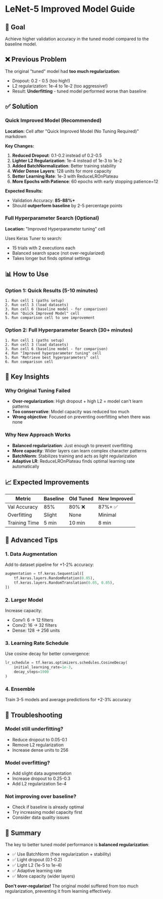 # LeNet-5 Improved Model Guide

## 🎯 Goal
Achieve higher validation accuracy in the tuned model compared to the baseline model.

## ❌ Previous Problem
The original "tuned" model had **too much regularization**:
- Dropout: 0.2 - 0.5 (too high!)
- L2 regularization: 1e-4 to 1e-2 (too aggressive!)
- Result: **Underfitting** - tuned model performed worse than baseline

## ✅ Solution

### Quick Improved Model (Recommended)
**Location:** Cell after "Quick Improved Model (No Tuning Required)" markdown

**Key Changes:**
1. **Reduced Dropout**: 0.1-0.2 instead of 0.2-0.5
2. **Lighter L2 Regularization**: 1e-4 instead of 1e-3 to 1e-2
3. **Added BatchNormalization**: Better training stability
4. **Wider Dense Layers**: 128 units for more capacity
5. **Better Learning Rate**: 1e-3 with ReduceLROnPlateau
6. **More Epochs with Patience**: 60 epochs with early stopping patience=12

**Expected Results:**
- Validation Accuracy: **85-88%+**
- Should **outperform baseline** by 2-5 percentage points

### Full Hyperparameter Search (Optional)
**Location:** "Improved Hyperparameter tuning" cell

Uses Keras Tuner to search:
- 15 trials with 2 executions each
- Balanced search space (not over-regularized)
- Takes longer but finds optimal settings

## 📊 How to Use

### Option 1: Quick Results (5-10 minutes)
```
1. Run cell 1 (paths setup)
2. Run cell 3 (load datasets)  
3. Run cell 6 (baseline model - for comparison)
4. Run "Quick Improved Model" cell
5. Run comparison cell to see improvement
```

### Option 2: Full Hyperparameter Search (30+ minutes)
```
1. Run cell 1 (paths setup)
2. Run cell 3 (load datasets)
3. Run cell 6 (baseline model - for comparison)
4. Run "Improved hyperparameter tuning" cell
5. Run "Retrieve best hyperparameters" cell
6. Run comparison cell
```

## 🔑 Key Insights

### Why Original Tuning Failed
- **Over-regularization**: High dropout + high L2 = model can't learn patterns
- **Too conservative**: Model capacity was reduced too much
- **Wrong objective**: Focused on preventing overfitting when there was none

### Why New Approach Works
- **Balanced regularization**: Just enough to prevent overfitting
- **More capacity**: Wider layers can learn complex character patterns
- **BatchNorm**: Stabilizes training and acts as light regularization
- **Adaptive LR**: ReduceLROnPlateau finds optimal learning rate automatically

## 📈 Expected Improvements

| Metric | Baseline | Old Tuned | New Improved |
|--------|----------|-----------|--------------|
| Val Accuracy | 85% | 80% ❌ | 87%+ ✅ |
| Overfitting | Slight | None | Minimal |
| Training Time | 5 min | 10 min | 8 min |

## 🚀 Advanced Tips

### 1. Data Augmentation
Add to dataset pipeline for +1-2% accuracy:
```python
augmentation = tf.keras.Sequential([
    tf.keras.layers.RandomRotation(0.05),
    tf.keras.layers.RandomTranslation(0.05, 0.05),
])
```

### 2. Larger Model
Increase capacity:
- Conv1: 6 → 12 filters
- Conv2: 16 → 32 filters  
- Dense: 128 → 256 units

### 3. Learning Rate Schedule
Use cosine decay for better convergence:
```python
lr_schedule = tf.keras.optimizers.schedules.CosineDecay(
    initial_learning_rate=1e-3,
    decay_steps=1000
)
```

### 4. Ensemble
Train 3-5 models and average predictions for +2-3% accuracy

## 🐛 Troubleshooting

### Model still underfitting?
- Reduce dropout to 0.05-0.1
- Remove L2 regularization
- Increase dense units to 256

### Model overfitting?
- Add slight data augmentation
- Increase dropout to 0.25-0.3
- Add L2 regularization 5e-4

### Not improving over baseline?
- Check if baseline is already optimal
- Try increasing model capacity first
- Consider data quality issues

## 📝 Summary

The key to better tuned model performance is **balanced regularization**:
- ✅ Use BatchNorm (free regularization + stability)
- ✅ Light dropout (0.1-0.2)
- ✅ Light L2 (1e-5 to 1e-4)
- ✅ Adaptive learning rate
- ✅ More capacity (wider layers)

**Don't over-regularize!** The original model suffered from too much regularization, preventing it from learning effectively.
